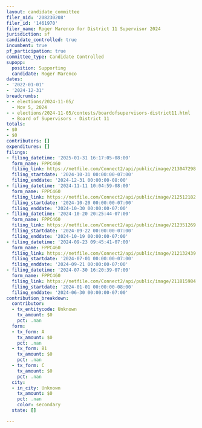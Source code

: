 ```yaml
---
layout: candidate_committee
filer_nid: '208230208'
filer_id: '1461970'
filer_name: Roger Marenco for District 11 Supervisor 2024
jurisdiction: sf
candidate_controlled: true
incumbent: true
pf_participation: true
committee_type: Candidate Controlled
supopp:
  position: Supporting
  candidate: Roger Marenco
dates:
- '2022-01-01'
- '2024-12-31'
breadcrumbs:
- - elections/2024-11-05/
  - Nov 5, 2024
- - elections/2024-11-05/contests/boardofsupervisors-district11.html
  - Board of Supervisors - District 11
totals:
- $0
- $0
contributors: []
expenditures: []
filings:
- filing_datetime: '2025-01-31 16:17:05-08:00'
  form_name: FPPC460
  filing_link: https://netfile.com/Connect2/api/public/image/213047298
  filing_startdate: '2024-10-31 00:00:00-07:00'
  filing_enddate: '2024-12-31 00:00:00-08:00'
- filing_datetime: '2024-11-11 10:04:59-08:00'
  form_name: FPPC460
  filing_link: https://netfile.com/Connect2/api/public/image/212512182
  filing_startdate: '2024-10-20 00:00:00-07:00'
  filing_enddate: '2024-10-30 00:00:00-07:00'
- filing_datetime: '2024-10-20 20:25:44-07:00'
  form_name: FPPC460
  filing_link: https://netfile.com/Connect2/api/public/image/212351269
  filing_startdate: '2024-09-22 00:00:00-07:00'
  filing_enddate: '2024-10-19 00:00:00-07:00'
- filing_datetime: '2024-09-23 09:45:41-07:00'
  form_name: FPPC460
  filing_link: https://netfile.com/Connect2/api/public/image/212132439
  filing_startdate: '2024-07-01 00:00:00-07:00'
  filing_enddate: '2024-09-21 00:00:00-07:00'
- filing_datetime: '2024-07-30 16:20:39-07:00'
  form_name: FPPC460
  filing_link: https://netfile.com/Connect2/api/public/image/211815984
  filing_startdate: '2024-01-01 00:00:00-08:00'
  filing_enddate: '2024-06-30 00:00:00-07:00'
contribution_breakdown:
  contributor:
  - tx_entitycode: Unknown
    tx_amount: $0
    pct: .nan
  form:
  - tx_form: A
    tx_amount: $0
    pct: .nan
  - tx_form: B1
    tx_amount: $0
    pct: .nan
  - tx_form: C
    tx_amount: $0
    pct: .nan
  city:
  - in_city: Unknown
    tx_amount: $0
    pct: .nan
    color: secondary
  state: []

---
```

